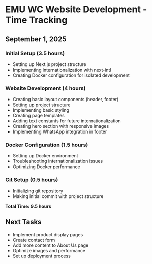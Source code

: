 # EMU WC Website Development - Time Tracking

## September 1, 2025

### Initial Setup (3.5 hours)
- Setting up Next.js project structure
- Implementing internationalization with next-intl
- Creating Docker configuration for isolated development

### Website Development (4 hours)
- Creating basic layout components (header, footer)
- Setting up project structure
- Implementing basic styling
- Creating page templates
- Adding text constants for future internationalization
- Creating hero section with responsive images
- Implementing WhatsApp integration in footer

### Docker Configuration (1.5 hours)
- Setting up Docker environment
- Troubleshooting internationalization issues
- Optimizing Docker performance

### Git Setup (0.5 hours)
- Initializing git repository
- Making initial commit with project structure

**Total Time: 9.5 hours**

## Next Tasks
- Implement product display pages
- Create contact form
- Add more content to About Us page
- Optimize images and performance
- Set up deployment process